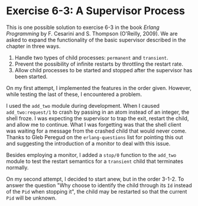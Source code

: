 # Exercise 6-3: A Supervisor Process

This is one possible solution to exercise 6-3 in the book _Erlang Programming_ by F. Cesarini and S. Thompson (O'Reilly, 2009). We are asked to expand the functionality of the basic supervisor described in the chapter in three ways.

1.	Handle two types of child processes: `permanent` and `transient`.
2.	Prevent the possibility of infinite restarts by throttling the restart rate.
3.	Allow child processes to be started and stopped after the supervisor has been started.

On my first attempt, I implemented the features in the order given. However, while testing the last of these, I encountered a problem.

I used the `add_two` module during development. When I caused `add_two:request/1` to crash by passing in an atom instead of an integer, the shell froze. I was expecting the supervisor to trap the exit, restart the child, and allow me to continue. What I was forgetting was that the shell client was waiting for a message from the crashed child that would never come. Thanks to Gleb Peregud on the `erlang-questions` list for pointing this out and suggesting the introduction of a monitor to deal with this issue.

Besides employing a monitor, I added a `stop/0` function to the `add_two` module to test the restart semantics for a `transient` child that terminates normally.

On my second attempt, I decided to start anew, but in the order 3-1-2. To answer the question "Why choose to identify the child through its `Id` instead of the `Pid` when stopping it", the child may be restarted so that the current `Pid` will be unknown.

